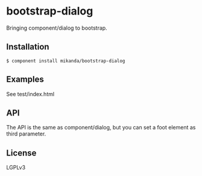 # bootstrap-dialog

  Bringing component/dialog to bootstrap.

## Installation

    $ component install mikanda/bootstrap-dialog

## Examples
  See test/index.html

## API

  The API is the same as component/dialog, but you can set a foot element as third parameter.

## License

  LGPLv3
